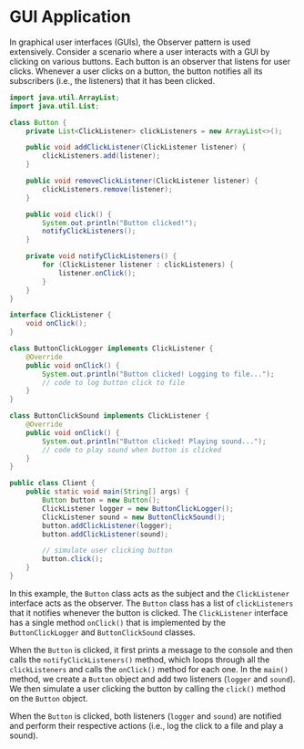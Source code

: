 # GUI Application
In graphical user interfaces (GUIs), the Observer pattern is used extensively. Consider a scenario where a user interacts with a GUI by clicking on various buttons. Each button is an observer that listens for user clicks. Whenever a user clicks on a button, the button notifies all its subscribers (i.e., the listeners) that it has been clicked.
```java
import java.util.ArrayList;
import java.util.List;

class Button {
    private List<ClickListener> clickListeners = new ArrayList<>();

    public void addClickListener(ClickListener listener) {
        clickListeners.add(listener);
    }

    public void removeClickListener(ClickListener listener) {
        clickListeners.remove(listener);
    }

    public void click() {
        System.out.println("Button clicked!");
        notifyClickListeners();
    }

    private void notifyClickListeners() {
        for (ClickListener listener : clickListeners) {
            listener.onClick();
        }
    }
}

interface ClickListener {
    void onClick();
}

class ButtonClickLogger implements ClickListener {
    @Override
    public void onClick() {
        System.out.println("Button clicked! Logging to file...");
        // code to log button click to file
    }
}

class ButtonClickSound implements ClickListener {
    @Override
    public void onClick() {
        System.out.println("Button clicked! Playing sound...");
        // code to play sound when button is clicked
    }
}

public class Client {
    public static void main(String[] args) {
        Button button = new Button();
        ClickListener logger = new ButtonClickLogger();
        ClickListener sound = new ButtonClickSound();
        button.addClickListener(logger);
        button.addClickListener(sound);

        // simulate user clicking button
        button.click();
    }
}
```
In this example, the `Button` class acts as the subject and the `ClickListener` interface acts as the observer. The `Button` class has a list of `clickListeners` that it notifies whenever the button is clicked. The `ClickListener` interface has a single method `onClick()` that is implemented by the `ButtonClickLogger` and `ButtonClickSound` classes.

When the `Button` is clicked, it first prints a message to the console and then calls the `notifyClickListeners()` method, which loops through all the `clickListeners` and calls the `onClick()` method for each one. In the `main()` method, we create a `Button` object and add two listeners (`logger` and `sound`). We then simulate a user clicking the button by calling the `click()` method on the `Button` object.

When the `Button` is clicked, both listeners (`logger` and `sound`) are notified and perform their respective actions (i.e., log the click to a file and play a sound).